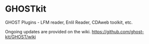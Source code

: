 # GHOSTkit
GHOST Plugins - LFM reader, Enlil Reader, CDAweb toolkit, etc.

Ongoing updates are provided on the wiki. https://github.com/ghost-kit/GHOST/wiki
